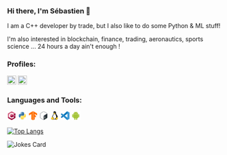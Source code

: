 <link rel="stylesheet" href="https://cdn.jsdelivr.net/gh/devicons/devicon@v2.12.0/devicon.min.css">

### Hi there, I'm Sébastien 👋

I am a C++ developer by trade, but I also like to do some Python & ML stuff!

I'm also interested in blockchain, finance, trading, aeronautics, sports science ... 24 hours a day ain't enough !

### Profiles:
<p float="left">
<a href="https://stackoverflow.com/users/252370/f4"><img height="21" width="21" src="https://upload.wikimedia.org/wikipedia/commons/e/ef/Stack_Overflow_icon.svg" /></a>
<a href="https://www.linkedin.com/in/sebastien-debia/"><img height="21" width="21" src="https://upload.wikimedia.org/wikipedia/commons/c/ca/LinkedIn_logo_initials.png" /></a>
</p>

### Languages and Tools:
<p float="left">
<img height="21" width="21" src="https://raw.githubusercontent.com/SebastienDebia/SebastienDebia/main/icons/cplusplus.svg" />
<img height="21" width="21" src="https://raw.githubusercontent.com/SebastienDebia/SebastienDebia/main/icons/python.svg" />
<img height="21" width="21" src="https://raw.githubusercontent.com/SebastienDebia/SebastienDebia/main/icons/tensorflow.svg" />
<img height="21" width="21" src="https://raw.githubusercontent.com/SebastienDebia/SebastienDebia/main/icons/bash.svg" />
<img height="21" width="21" src="https://raw.githubusercontent.com/SebastienDebia/SebastienDebia/main/icons/linux.svg" />
<img height="21" width="21" src="https://raw.githubusercontent.com/SebastienDebia/SebastienDebia/main/icons/vscode.svg" />
<img height="21" width="21" src="https://raw.githubusercontent.com/SebastienDebia/SebastienDebia/main/icons/android.svg" />
</p>

[![Top Langs](https://github-readme-stats.vercel.app/api/top-langs/?username=SebastienDebia&theme=radical)](https://github.com/anuraghazra/github-readme-stats)

![Jokes Card](https://readme-jokes.vercel.app/api)


<!--
**SebastienDebia/SebastienDebia** is a ✨ _special_ ✨ repository because its `README.md` (this file) appears on your GitHub profile.

<a href="https://discordapp.com/users/862746159244247052"><img alt="Discord profile" width="21px" src="https://raw.githubusercontent.com/anuraghazra/anuraghazra/master/assets/discord-round.svg" /></a>

[![Readme Quotes](https://quotes-github-readme.vercel.app/api?type=horizontal)](https://github.com/piyushsuthar/github-readme-quotes)

Here are some ideas to get you started:

- 🔭 I’m currently working on ...
- 🌱 I’m currently learning ...
- 👯 I’m looking to collaborate on ...
- 🤔 I’m looking for help with ...
- 💬 Ask me about ...
- 📫 How to reach me: ...
- 😄 Pronouns: ...
- ⚡ Fun fact: ...
-->
